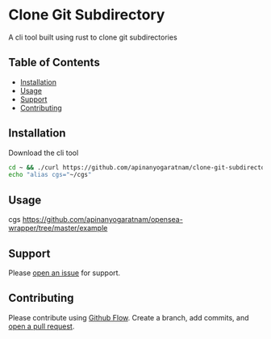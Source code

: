 # Clone Git Subdirectory

A cli tool built using rust to clone git subdirectories

## Table of Contents

- [Installation](#installation)
- [Usage](#usage)
- [Support](#support)
- [Contributing](#contributing)

## Installation

Download the cli tool

```sh
cd ~ && ./curl https://github.com/apinanyogaratnam/clone-git-subdirectory/releases/download/v0.0.2/cgs --output cgs
echo "alias cgs="~/cgs"
```

## Usage

cgs https://github.com/apinanyogaratnam/opensea-wrapper/tree/master/example

## Support

Please [open an issue](https://github.com/apinanyogaratnam/clone-git-subdirectory/issues/new) for support.

## Contributing

Please contribute using [Github Flow](https://guides.github.com/introduction/flow/). Create a branch, add commits, and [open a pull request](https://github.com/apinanyogaratnam/clone-git-subdirectory/).